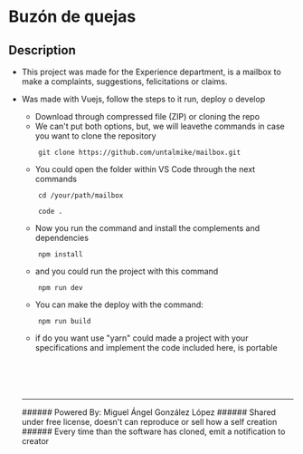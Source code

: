 # Buzón de quejas

## Description
* This project was made for the Experience department, is a mailbox to make a complaints, suggestions, felicitations or claims.
* Was made with Vuejs, follow the steps to it run, deploy o develop

    - Download through compressed file (ZIP) or cloning the repo
    - We can't put both options, but, we will leavethe commands in case you want to clone the repository
    ```
        git clone https://github.com/untalmike/mailbox.git
    ``` 
    - You could open the folder within VS Code through the next commands
    ```
        cd /your/path/mailbox

        code .
    ```

    - Now you run the command and install the complements and dependencies
    ```
        npm install
    ```

    - and you could run the project with this command
    ```
        npm run dev
    ```

    - You can make the deploy with the command:
    ```
        npm run build
    ```

    - if do you want use "yarn" could made a project with your specifications and implement the code included here, is portable


    <br>
    <br>
    <br>
    <br>
    <hr>
    ###### Powered By: Miguel Ángel González López
    ###### Shared under free license, doesn't can reproduce or sell how a self creation
    ###### Every time than the software has cloned, emit a notification to creator